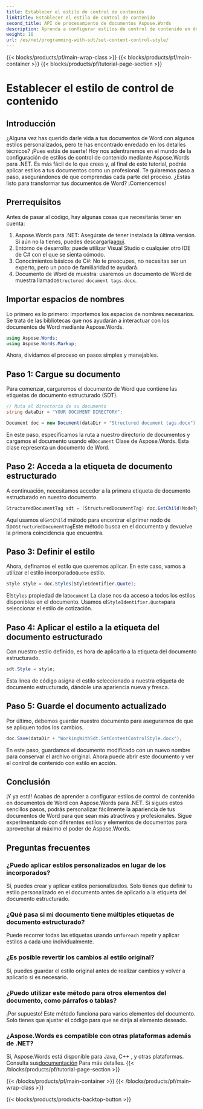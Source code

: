 ```yaml
---
title: Establecer el estilo de control de contenido
linktitle: Establecer el estilo de control de contenido
second_title: API de procesamiento de documentos Aspose.Words
description: Aprenda a configurar estilos de control de contenido en documentos de Word con Aspose.Words para .NET con esta guía detallada paso a paso. Perfecta para mejorar la estética de los documentos.
weight: 10
url: /es/net/programming-with-sdt/set-content-control-style/
---
```


{{< blocks/products/pf/main-wrap-class >}}
{{< blocks/products/pf/main-container >}}
{{< blocks/products/pf/tutorial-page-section >}}

# Establecer el estilo de control de contenido

## Introducción

¿Alguna vez has querido darle vida a tus documentos de Word con algunos estilos personalizados, pero te has encontrado enredado en los detalles técnicos? ¡Pues estás de suerte! Hoy nos adentraremos en el mundo de la configuración de estilos de control de contenido mediante Aspose.Words para .NET. Es más fácil de lo que crees y, al final de este tutorial, podrás aplicar estilos a tus documentos como un profesional. Te guiaremos paso a paso, asegurándonos de que comprendas cada parte del proceso. ¿Estás listo para transformar tus documentos de Word? ¡Comencemos!

## Prerrequisitos

Antes de pasar al código, hay algunas cosas que necesitarás tener en cuenta:

1.  Aspose.Words para .NET: Asegúrate de tener instalada la última versión. Si aún no la tienes, puedes descargarla[aquí](https://releases.aspose.com/words/net/).
2. Entorno de desarrollo: puede utilizar Visual Studio o cualquier otro IDE de C# con el que se sienta cómodo.
3. Conocimientos básicos de C#: No te preocupes, no necesitas ser un experto, pero un poco de familiaridad te ayudará.
4. Documento de Word de muestra: usaremos un documento de Word de muestra llamado`Structured document tags.docx`.

## Importar espacios de nombres

Lo primero es lo primero: importemos los espacios de nombres necesarios. Se trata de las bibliotecas que nos ayudarán a interactuar con los documentos de Word mediante Aspose.Words.

```csharp
using Aspose.Words;
using Aspose.Words.Markup;
```

Ahora, dividamos el proceso en pasos simples y manejables.

## Paso 1: Cargue su documento

Para comenzar, cargaremos el documento de Word que contiene las etiquetas de documento estructurado (SDT).

```csharp
// Ruta al directorio de su documento
string dataDir = "YOUR DOCUMENT DIRECTORY";

Document doc = new Document(dataDir + "Structured document tags.docx");
```

 En este paso, especificamos la ruta a nuestro directorio de documentos y cargamos el documento usando el`Document` Clase de Aspose.Words. Esta clase representa un documento de Word.

## Paso 2: Acceda a la etiqueta de documento estructurado

A continuación, necesitamos acceder a la primera etiqueta de documento estructurado en nuestro documento.

```csharp
StructuredDocumentTag sdt = (StructuredDocumentTag) doc.GetChild(NodeType.StructuredDocumentTag, 0, true);
```

 Aquí usamos el`GetChild` método para encontrar el primer nodo de tipo`StructuredDocumentTag`Este método busca en el documento y devuelve la primera coincidencia que encuentra.

## Paso 3: Definir el estilo

 Ahora, definamos el estilo que queremos aplicar. En este caso, vamos a utilizar el estilo incorporado`Quote` estilo.

```csharp
Style style = doc.Styles[StyleIdentifier.Quote];
```

 El`Styles` propiedad de la`Document` La clase nos da acceso a todos los estilos disponibles en el documento. Usamos el`StyleIdentifier.Quote`para seleccionar el estilo de cotización.

## Paso 4: Aplicar el estilo a la etiqueta del documento estructurado

Con nuestro estilo definido, es hora de aplicarlo a la etiqueta del documento estructurado.

```csharp
sdt.Style = style;
```

Esta línea de código asigna el estilo seleccionado a nuestra etiqueta de documento estructurado, dándole una apariencia nueva y fresca.

## Paso 5: Guarde el documento actualizado

Por último, debemos guardar nuestro documento para asegurarnos de que se apliquen todos los cambios.

```csharp
doc.Save(dataDir + "WorkingWithSdt.SetContentControlStyle.docx");
```

En este paso, guardamos el documento modificado con un nuevo nombre para conservar el archivo original. Ahora puede abrir este documento y ver el control de contenido con estilo en acción.

## Conclusión

¡Y ya está! Acabas de aprender a configurar estilos de control de contenido en documentos de Word con Aspose.Words para .NET. Si sigues estos sencillos pasos, podrás personalizar fácilmente la apariencia de tus documentos de Word para que sean más atractivos y profesionales. Sigue experimentando con diferentes estilos y elementos de documentos para aprovechar al máximo el poder de Aspose.Words.

## Preguntas frecuentes

### ¿Puedo aplicar estilos personalizados en lugar de los incorporados?  
Sí, puedes crear y aplicar estilos personalizados. Solo tienes que definir tu estilo personalizado en el documento antes de aplicarlo a la etiqueta del documento estructurado.

### ¿Qué pasa si mi documento tiene múltiples etiquetas de documento estructurado?  
 Puede recorrer todas las etiquetas usando un`foreach` repetir y aplicar estilos a cada uno individualmente.

### ¿Es posible revertir los cambios al estilo original?  
Sí, puedes guardar el estilo original antes de realizar cambios y volver a aplicarlo si es necesario.

### ¿Puedo utilizar este método para otros elementos del documento, como párrafos o tablas?  
¡Por supuesto! Este método funciona para varios elementos del documento. Solo tienes que ajustar el código para que se dirija al elemento deseado.

### ¿Aspose.Words es compatible con otras plataformas además de .NET?  
Sí, Aspose.Words está disponible para Java, C++ , y otras plataformas. Consulta sus[documentación](https://reference.aspose.com/words/net/) Para más detalles.
{{< /blocks/products/pf/tutorial-page-section >}}

{{< /blocks/products/pf/main-container >}}
{{< /blocks/products/pf/main-wrap-class >}}

{{< blocks/products/products-backtop-button >}}
